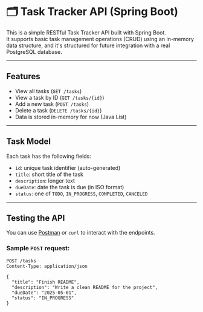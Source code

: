 # 🗂 Task Tracker API (Spring Boot)

This is a simple RESTful Task Tracker API built with Spring Boot.  
It supports basic task management operations (CRUD) using an in-memory data structure, and it's structured for future integration with a real PostgreSQL database.

---

##  Features

- View all tasks (`GET /tasks`)
- View a task by ID (`GET /tasks/{id}`)
- Add a new task (`POST /tasks`)
- Delete a task (`DELETE /tasks/{id}`)
- Data is stored in-memory for now (Java List)

---

##  Task Model

Each task has the following fields:

- `id`: unique task identifier (auto-generated)
- `title`: short title of the task
- `description`: longer text
- `dueDate`: date the task is due (in ISO format)
- `status`: one of `TODO`, `IN_PROGRESS`, `COMPLETED`, `CANCELED`

---

##  Testing the API

You can use [Postman](https://www.postman.com/) or `curl` to interact with the endpoints.

### Sample `POST` request:
```http
POST /tasks
Content-Type: application/json

{
  "title": "Finish README",
  "description": "Write a clean README for the project",
  "dueDate": "2025-05-01",
  "status": "IN_PROGRESS"
}
